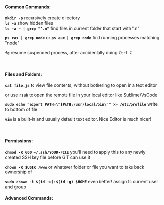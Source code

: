#### Common Commands:  
  
**`mkdir -p`** recursively create directory  
**`ls -a`** show hidden files  
**`ls -a ~ | grep "^.n"`** find files in current folder that start with ".n"  
  
**`ps cax | grep node`** or **`ps aux | grep node`** find running processes matching "node"  
  
**`fg`** resume suspended process, after accidentally doing `Ctrl X`  
<br /><br />  
  
  
  
#### Files and Folders:  
  
**`cat file.js`** to view file contents, without bothering to open in a text editor  
  
or use **`rsub`** to open the remote file in your local editor like Sublime/VsCode  
  
**`sudo echo "export PATH=\"$PATH:/usr/local/bin\"" >> /etc/profile`** write to bottom of file  
  
**`vim`** is a built-in and usually default text editor. Nice Editor is much nicer!  
<br /><br />  
  
#### Permissions:  
  
**`chmod -R 600 ~/.ssh/YOUR-FILE`** you'll need to apply this to any newly created SSH key file before GIT can use it  
  
**`chown -R $USER /www`** or whatever folder or file you want to take back ownership of

**`sudo chown -R $(id -u):$(id -g) $HOME`** even better! assign to current user and group 

#### Advanced Commands:  
  
<br /><br />  
  
  
